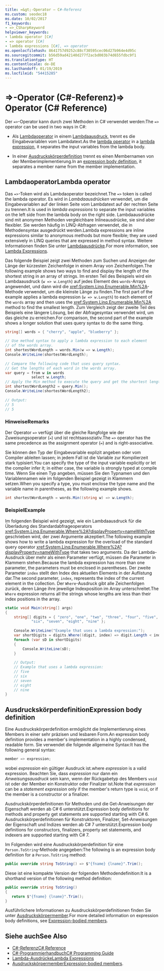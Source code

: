 ```yaml
---
title: =&gt;-Operator – C#-Referenz
ms.custom: seodec18
ms.date: 10/02/2017
f1_keywords:
- =>_CSharpKeyword
helpviewer_keywords:
- lambda operator [C#]
- => operator [C#]
- lambda expressions [C#], => operator
ms.openlocfilehash: 8641757d9252c88cf30595cec06d27b964e4d95c
ms.sourcegitcommit: b56d59ad42140d277f2acbd003b74d655fdbc9f1
ms.translationtype: HT
ms.contentlocale: de-DE
ms.lasthandoff: 01/19/2019
ms.locfileid: "54415285"
---
```

# <a name="gt-operator-c-reference"></a><span data-ttu-id="65f62-102">=&gt;-Operator (C#-Referenz)</span><span class="sxs-lookup"><span data-stu-id="65f62-102">=&gt; Operator (C# Reference)</span></span>

<span data-ttu-id="65f62-103">Der `=>`-Operator kann durch zwei Methoden in C# verwendet werden:</span><span class="sxs-lookup"><span data-stu-id="65f62-103">The `=>` operator can be used in two ways in C#:</span></span>

- <span data-ttu-id="65f62-104">Als [Lambdaoperator](#lambda-operator) in einem [Lambdaausdruck](../../lambda-expressions.md), trennt es die Eingabevariablen vom Lambdatext.</span><span class="sxs-lookup"><span data-stu-id="65f62-104">As the [lambda operator](#lambda-operator) in a [lambda expression](../../lambda-expressions.md), it separates the input variables from the lambda body.</span></span>
 
- <span data-ttu-id="65f62-105">In einer [Ausdruckskörperdefinition](#expression-body-definition) trennt es einen Membernamen von der Memberimplementierung.</span><span class="sxs-lookup"><span data-stu-id="65f62-105">In an [expression body definition](#expression-body-definition), it separates a member name from the member implementation.</span></span> 

## <a name="lambda-operator"></a><span data-ttu-id="65f62-106">Lambdaoperator</span><span class="sxs-lookup"><span data-stu-id="65f62-106">Lambda operator</span></span>

<span data-ttu-id="65f62-107">Das `=>`-Token wird als Lambdaoperator bezeichnet.</span><span class="sxs-lookup"><span data-stu-id="65f62-107">The `=>` token is called the lambda operator.</span></span> <span data-ttu-id="65f62-108">Es wird in *Lambdaausdrücken* verwendet, um die Eingabevariablen auf der linken Seite vom Lambdatext auf der rechten Seite zu trennen.</span><span class="sxs-lookup"><span data-stu-id="65f62-108">It is used in *lambda expressions* to separate the input variables on the left side from the lambda body on the right side.</span></span> <span data-ttu-id="65f62-109">Lambdaausdrücke sind mit anonymen Methoden vergleichbare Inlineausdrücke, sie sind aber flexibler. Sie werden häufig in LINQ-Abfragen verwendet, die in Methodensyntax ausgedrückt werden.</span><span class="sxs-lookup"><span data-stu-id="65f62-109">Lambda expressions are inline expressions similar to anonymous methods but more flexible; they are used extensively in LINQ queries that are expressed in method syntax.</span></span> <span data-ttu-id="65f62-110">Weitere Informationen finden Sie unter [Lambdaausdrücke](../../../csharp/programming-guide/statements-expressions-operators/lambda-expressions.md).</span><span class="sxs-lookup"><span data-stu-id="65f62-110">For more information, see [Lambda Expressions](../../../csharp/programming-guide/statements-expressions-operators/lambda-expressions.md).</span></span>  
  
 <span data-ttu-id="65f62-111">Das folgende Beispiel zeigt zwei Methoden zum Suchen und Anzeigen der Länge der kürzesten Zeichenfolge in einem Array von Zeichenfolgen.</span><span class="sxs-lookup"><span data-stu-id="65f62-111">The following example shows two ways to find and display the length of the shortest string in an array of strings.</span></span> <span data-ttu-id="65f62-112">Im ersten Teil des Beispiels wird ein Lambdaausdruck (`w => w.Length`) auf jedes Element des `words`-Arrays angewendet, und dann wird die <xref:System.Linq.Enumerable.Min%2A>-Methode verwendet, um die kleinste Länge zu finden.</span><span class="sxs-lookup"><span data-stu-id="65f62-112">The first part of the example applies a lambda expression (`w => w.Length`) to each element of the `words` array and then uses the <xref:System.Linq.Enumerable.Min%2A> method to find the smallest length.</span></span> <span data-ttu-id="65f62-113">Zum Vergleich zeigt der zweite Teil des Beispiels eine längere Lösung, bei der Abfragesyntax verwendet wird, um das gleiche zu erreichen.</span><span class="sxs-lookup"><span data-stu-id="65f62-113">For comparison, the second part of the example shows a longer solution that uses query syntax to do the same thing.</span></span>  
  
```csharp  
string[] words = { "cherry", "apple", "blueberry" };  
  
// Use method syntax to apply a lambda expression to each element  
// of the words array.   
int shortestWordLength = words.Min(w => w.Length);  
Console.WriteLine(shortestWordLength);  
  
// Compare the following code that uses query syntax.  
// Get the lengths of each word in the words array.  
var query = from w in words  
            select w.Length;  
// Apply the Min method to execute the query and get the shortest length.  
int shortestWordLength2 = query.Min();  
Console.WriteLine(shortestWordLength2);  
  
// Output:   
// 5  
// 5  
```  
  
### <a name="remarks"></a><span data-ttu-id="65f62-114">Hinweise</span><span class="sxs-lookup"><span data-stu-id="65f62-114">Remarks</span></span>  
 <span data-ttu-id="65f62-115">Der Operator `=>` verfügt über die gleiche Rangfolge wie der Zuweisungsoperator (`=`) und ist rechtsassoziativ.</span><span class="sxs-lookup"><span data-stu-id="65f62-115">The `=>` operator has the same precedence as the assignment operator (`=`) and is right-associative.</span></span>  
  
 <span data-ttu-id="65f62-116">Sie können den Typ der Eingabevariable explizit angeben oder vom Compiler ableiten lassen; in jedem Fall ist die Variable zur Kompilierzeit stark typisiert.</span><span class="sxs-lookup"><span data-stu-id="65f62-116">You can specify the type of the input variable explicitly or let the compiler infer it; in either case, the variable is strongly typed at compile time.</span></span> <span data-ttu-id="65f62-117">Wenn Sie einen Typ angeben, müssen Sie den Typnamen und den Variablennamen wie im folgenden Beispiel gezeigt in Klammern setzen.</span><span class="sxs-lookup"><span data-stu-id="65f62-117">When you specify a type, you must enclose the type name and the variable name in parentheses, as the following example shows.</span></span>  
  
```csharp  
int shortestWordLength = words.Min((string w) => w.Length);  
```  
  
### <a name="example"></a><span data-ttu-id="65f62-118">Beispiel</span><span class="sxs-lookup"><span data-stu-id="65f62-118">Example</span></span>  
 <span data-ttu-id="65f62-119">Im folgenden Beispiel wird gezeigt, wie ein Lambdaausdruck für die Überladung des Standardabfrageoperators <xref:System.Linq.Enumerable.Where%2A?displayProperty=nameWithType> geschrieben wird, der zwei Argumente akzeptiert.</span><span class="sxs-lookup"><span data-stu-id="65f62-119">The following example shows how to write a lambda expression for the overload of the standard query operator <xref:System.Linq.Enumerable.Where%2A?displayProperty=nameWithType> that takes two arguments.</span></span> <span data-ttu-id="65f62-120">Da der Lambda-Ausdruck über mehr als einen Parameter verfügt, müssen die Parameter in Klammern stehen.</span><span class="sxs-lookup"><span data-stu-id="65f62-120">Because the lambda expression has more than one parameter, the parameters must be enclosed in parentheses.</span></span> <span data-ttu-id="65f62-121">Der zweite Parameter `index` stellt den Index des aktuellen Elements in der Auflistung dar.</span><span class="sxs-lookup"><span data-stu-id="65f62-121">The second parameter, `index`, represents the index of the current element in the collection.</span></span> <span data-ttu-id="65f62-122">Der `Where`-Ausdruck gibt alle Zeichenfolgen zurück, deren Länge ihre jeweilige Indexposition im Array unterschreitet.</span><span class="sxs-lookup"><span data-stu-id="65f62-122">The `Where` expression returns all the strings whose lengths are less than their index positions in the array.</span></span>  
  
```csharp  
static void Main(string[] args)  
{  
    string[] digits = { "zero", "one", "two", "three", "four", "five",   
            "six", "seven", "eight", "nine" };  
  
    Console.WriteLine("Example that uses a lambda expression:");  
    var shortDigits = digits.Where((digit, index) => digit.Length < index);  
    foreach (var sD in shortDigits)  
    {  
        Console.WriteLine(sD);  
    }  
  
    // Output:  
    // Example that uses a lambda expression:  
    // five  
    // six  
    // seven  
    // eight  
    // nine  
}  
```  
## <a name="expression-body-definition"></a><span data-ttu-id="65f62-123">Ausdruckskörperdefinition</span><span class="sxs-lookup"><span data-stu-id="65f62-123">Expression body definition</span></span>

<span data-ttu-id="65f62-124">Eine Ausdruckskörperdefinition ermöglicht die Implementierung eines Members in einer sehr präzisen und lesbaren Form.</span><span class="sxs-lookup"><span data-stu-id="65f62-124">An expression body definition provides a member's implementation in a highly condensed, readable form.</span></span> <span data-ttu-id="65f62-125">Sie verwendet die folgende allgemeine Syntax:</span><span class="sxs-lookup"><span data-stu-id="65f62-125">It has the following general syntax:</span></span>

```csharp
member => expression;
```
<span data-ttu-id="65f62-126">wobei *expression* ein gültiger Ausdruck ist.</span><span class="sxs-lookup"><span data-stu-id="65f62-126">where *expression* is a valid expression.</span></span> <span data-ttu-id="65f62-127">Beachten Sie, dass *expression* nur dann ein *Anweisungsausdruck* sein kann, wenn der Rückgabetyp des Members `void` ist oder der Member ein Konstruktor oder Finalizer ist.</span><span class="sxs-lookup"><span data-stu-id="65f62-127">Note that *expression* can be a *statement expression* only if the member's return type is `void`, or if the member is a constructor or a finalizer.</span></span>

<span data-ttu-id="65f62-128">Ausdruckskörperdefinitionen für Methoden und die Get-Anweisungen der Eigenschaft werden ab C# 6 unterstützt.</span><span class="sxs-lookup"><span data-stu-id="65f62-128">Expression body definitions for methods and property get statements are supported starting with C# 6.</span></span> <span data-ttu-id="65f62-129">Ausdruckskörperdefinitionen für Konstruktoren, Finalizer, Set-Anweisungen der Eigenschaft und Indizes werden ab C# 7 unterstützt.</span><span class="sxs-lookup"><span data-stu-id="65f62-129">Expression body definitions for constructors, finalizers, property set statements, and indexers are supported starting with C# 7.</span></span>

<span data-ttu-id="65f62-130">Im Folgenden wird eine Ausdruckskörperdefinition für eine `Person.ToString`-Methode angegeben:</span><span class="sxs-lookup"><span data-stu-id="65f62-130">The following is an expression body definition for a `Person.ToString` method:</span></span>

```csharp
public override string ToString() => $"{fname} {lname}".Trim();
```

<span data-ttu-id="65f62-131">Diese ist eine kompakte Version der folgenden Methodendefinition:</span><span class="sxs-lookup"><span data-stu-id="65f62-131">It is a shorthand version of the following method definition:</span></span>

```csharp
public override string ToString()
{
   return $"{fname} {lname}".Trim();
}
```
<span data-ttu-id="65f62-132">Ausführlichere Informationen zu Ausdruckskörperdefinitionen finden Sie unter [Ausdruckskörpermember](../../programming-guide/statements-expressions-operators/expression-bodied-members.md).</span><span class="sxs-lookup"><span data-stu-id="65f62-132">For more detailed information on expression body definitions, see [Expression-bodied members](../../programming-guide/statements-expressions-operators/expression-bodied-members.md).</span></span>

## <a name="see-also"></a><span data-ttu-id="65f62-133">Siehe auch</span><span class="sxs-lookup"><span data-stu-id="65f62-133">See Also</span></span>

- [<span data-ttu-id="65f62-134">C#-Referenz</span><span class="sxs-lookup"><span data-stu-id="65f62-134">C# Reference</span></span>](../../../csharp/language-reference/index.md)   
- [<span data-ttu-id="65f62-135">C#-Programmierhandbuch</span><span class="sxs-lookup"><span data-stu-id="65f62-135">C# Programming Guide</span></span>](../../../csharp/programming-guide/index.md)   
- [<span data-ttu-id="65f62-136">Lambda-Ausdrücke</span><span class="sxs-lookup"><span data-stu-id="65f62-136">Lambda Expressions</span></span>](../../../csharp/programming-guide/statements-expressions-operators/lambda-expressions.md)   
- <span data-ttu-id="65f62-137">[Ausdruckskörpermember](../../programming-guide/statements-expressions-operators/expression-bodied-members.md)</span><span class="sxs-lookup"><span data-stu-id="65f62-137">[Expression-bodied members](../../programming-guide/statements-expressions-operators/expression-bodied-members.md).</span></span>
